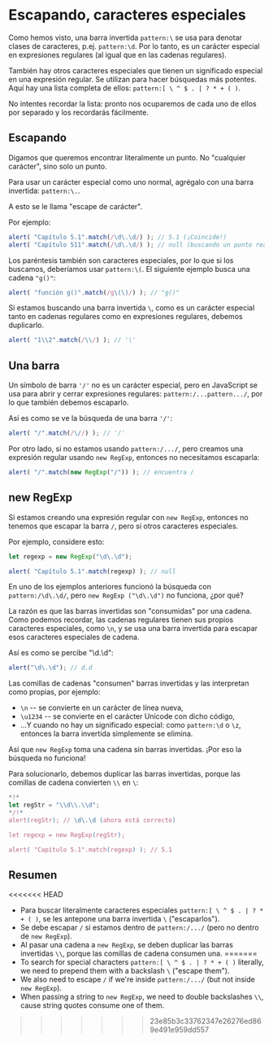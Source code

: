 
# Escapando, caracteres especiales

Como hemos visto, una barra invertida `pattern:\` se usa para denotar clases de caracteres, p.ej. `pattern:\d`. Por lo tanto, es un carácter especial en expresiones regulares (al igual que en las cadenas regulares).

También hay otros caracteres especiales que tienen un significado especial en una expresión regular. Se utilizan para hacer búsquedas más potentes. Aquí hay una lista completa de ellos: `pattern:[ \ ^ $ . | ? * + ( )`.

No intentes recordar la lista: pronto nos ocuparemos de cada uno de ellos por separado y los recordarás fácilmente.

## Escapando

Digamos que queremos encontrar literalmente un punto. No "cualquier carácter", sino solo un punto.

Para usar un carácter especial como uno normal, agrégalo con una barra invertida: `pattern:\.`.

A esto se le llama "escape de carácter".

Por ejemplo:
```js run
alert( "Capítulo 5.1".match(/\d\.\d/) ); // 5.1 (¡Coincide!)
alert( "Capítulo 511".match(/\d\.\d/) ); // null (buscando un punto real \.)
```

Los paréntesis también son caracteres especiales, por lo que si los buscamos, deberíamos usar `pattern:\(`. El siguiente ejemplo busca una cadena `"g()"`:

```js run
alert( "función g()".match(/g\(\)/) ); // "g()"
```

Si estamos buscando una barra invertida `\`, como es un carácter especial tanto en cadenas regulares como en expresiones regulares, debemos duplicarlo.

```js run
alert( "1\\2".match(/\\/) ); // '\'
```

## Una barra

Un símbolo de barra `'/'` no es un carácter especial, pero en JavaScript se usa para abrir y cerrar expresiones regulares: `pattern:/...pattern.../`, por lo que también debemos escaparlo.

Así es como se ve la búsqueda de una barra `'/'`:

```js run
alert( "/".match(/\//) ); // '/'
```

Por otro lado, si no estamos usando `pattern:/.../`, pero creamos una expresión regular usando `new RegExp`, entonces no necesitamos escaparla:

```js run
alert( "/".match(new RegExp("/")) ); // encuentra /
```

## new RegExp

Si estamos creando una expresión regular con `new RegExp`, entonces no tenemos que escapar la barra `/`, pero sí otros caracteres especiales.

Por ejemplo, considere esto:

```js run
let regexp = new RegExp("\d\.\d");

alert( "Capítulo 5.1".match(regexp) ); // null
```

En uno de los ejemplos anteriores funcionó la búsqueda con `pattern:/\d\.\d/`, pero `new RegExp ("\d\.\d")` no funciona, ¿por qué?

La razón es que las barras invertidas son "consumidas" por una cadena. Como podemos recordar, las cadenas regulares tienen sus propios caracteres especiales, como `\n`, y se usa una barra invertida para escapar esos caracteres especiales de cadena.

Así es como se percibe "\d\.\d\":

```js run
alert("\d\.\d"); // d.d
```

Las comillas de cadenas "consumen" barras invertidas y las interpretan como propias, por ejemplo:

- `\n` -- se convierte en un carácter de línea nueva,
- `\u1234` -- se convierte en el carácter Unicode con dicho código,
- ...Y cuando no hay un significado especial: como `pattern:\d` o `\z`, entonces la barra invertida simplemente se elimina.

Así que `new RegExp` toma una cadena sin barras invertidas. ¡Por eso la búsqueda no funciona!

Para solucionarlo, debemos duplicar las barras invertidas, porque las comillas de cadena convierten `\\` en `\`:

```js run
*!*
let regStr = "\\d\\.\\d";
*/!*
alert(regStr); // \d\.\d (ahora está correcto)

let regexp = new RegExp(regStr);

alert( "Capítulo 5.1".match(regexp) ); // 5.1
```

## Resumen

<<<<<<< HEAD
- Para buscar literalmente caracteres especiales `pattern:[ \ ^ $ . | ? * + ( )`, se les antepone una barra invertida `\` ("escaparlos").
- Se debe escapar `/` si estamos dentro de `pattern:/.../` (pero no dentro de `new RegExp`).
- Al pasar una cadena a `new RegExp`, se deben duplicar las barras invertidas `\\`, porque las comillas de cadena consumen una.
=======
- To search for special characters `pattern:[ \ ^ $ . | ? * + ( )` literally, we need to prepend them with a backslash `\` ("escape them").
- We also need to escape `/` if we're inside `pattern:/.../` (but not inside `new RegExp`).
- When passing a string to `new RegExp`, we need to double backslashes `\\`, cause string quotes consume one of them.
>>>>>>> 23e85b3c33762347e26276ed869e491e959dd557

